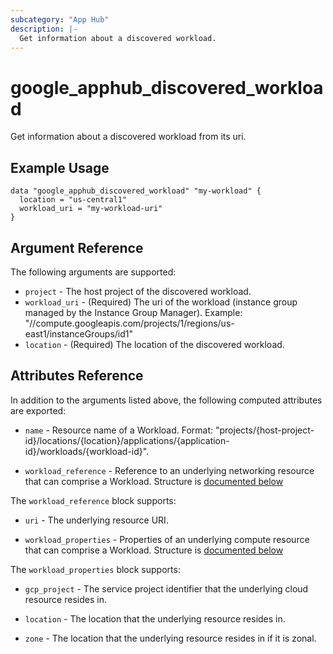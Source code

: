 ```yaml
---
subcategory: "App Hub"
description: |-
  Get information about a discovered workload.
---
```


# google\_apphub\_discovered_workload

Get information about a discovered workload from its uri.


## Example Usage


```hcl
data "google_apphub_discovered_workload" "my-workload" {
  location = "us-central1"
  workload_uri = "my-workload-uri"
}
```

## Argument Reference

The following arguments are supported:

* `project` - The host project of the discovered workload.
* `workload_uri` - (Required)  The uri of the workload (instance group managed by the Instance Group Manager). Example: "//compute.googleapis.com/projects/1/regions/us-east1/instanceGroups/id1"
* `location` - (Required) The location of the discovered workload.

## Attributes Reference

In addition to the arguments listed above, the following computed attributes are exported:

* `name` - Resource name of a Workload. Format: "projects/{host-project-id}/locations/{location}/applications/{application-id}/workloads/{workload-id}".

* `workload_reference` - Reference to an underlying networking resource that can comprise a Workload. Structure is [documented below](#nested_workload_reference)

<a name="nested_workload_reference"></a>The `workload_reference` block supports:

* `uri` - The underlying resource URI.

* `workload_properties` - Properties of an underlying compute resource that can comprise a Workload. Structure is [documented below](#nested_workload_properties)

<a name="nested_workload_properties"></a>The `workload_properties` block supports:

* `gcp_project` - The service project identifier that the underlying cloud resource resides in.

* `location` - The location that the underlying resource resides in.

* `zone` - The location that the underlying resource resides in if it is zonal.
